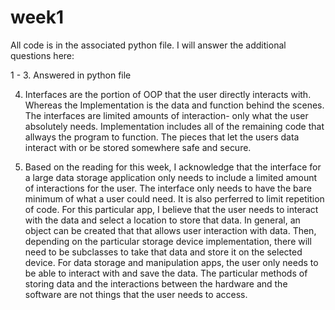 # week1

All code is in the associated python file. I will answer the additional questions here:

1 - 3. Answered in python file

4. Interfaces are the portion of OOP that the user directly interacts with. Whereas the Implementation is the data and function behind the scenes. The interfaces are limited amounts of interaction- only what the user absolutely needs. Implementation includes all of the remaining code that allways the program to function. The pieces that let the users data interact with or be stored somewhere safe and secure.

5. Based on the reading for this week, I acknowledge that the interface for a large data storage application only needs to include a limited amount of interactions for the user. The interface only needs to have the bare minimum of what a user could need. It is also perferred to limit repetition of code. For this particular app, I believe that the user needs to interact with the data and select a location to store that data. In general, an object can be created that that allows user interaction with data. Then, depending on the particular storage device implementation, there will need to be subclasses to take that data and store it on the selected device. For data storage and manipulation apps, the user only needs to be able to interact with and save the data. The particular methods of storing data and the interactions between the hardware and the software are not things that the user needs to access.

 
